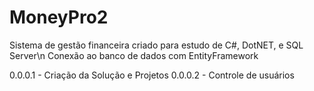 # MoneyPro2

Sistema de gestão financeira criado para estudo de C#, DotNET, e SQL Server\n
Conexão ao banco de dados com EntityFramework

0.0.0.1 - Criação da Solução e Projetos
0.0.0.2 - Controle de usuários